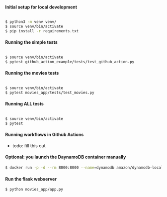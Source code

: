 
#### Initial setup for local development

```bash

$ python3 -m venv venv/
$ source venv/bin/activate
$ pip install -r requirements.txt
```


#### Running the simple tests
```bash

$ source venv/bin/activate
$ pytest github_action_example/tests/test_github_action.py
```


#### Running the movies tests
```bash

$ source venv/bin/activate
$ pytest movies_app/tests/test_movies.py
```

#### Running ALL tests
```bash

$ source venv/bin/activate
$ pytest 
```



#### Running workflows in Github Actions
* todo: fill this out


#### Optional: you launch the DaynamoDB container manually
```bash
$ docker run -p -d --rm 8000:8000 --name=dynamodb amazon/dynamodb-local -jar DynamoDBLocal.jar
```


#### Run the flask webserver
```bash
$ python movies_app/app.py
```
